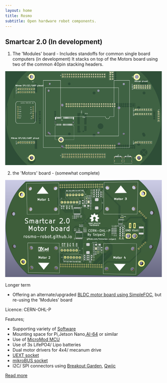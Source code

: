 ```yaml
---
layout: home
title: Rosmo
subtitle: Open hardware robot components.
---
```


## Smartcar 2.0 (In development)

1) The 'Modules' board - Includes standoffs for common single board computers (in development) It stacks on top of the Motors board using two of the common 40pin stacking headers.

![Optional compute concept](https://raw.githubusercontent.com/rosmo-robot/smartcar_shield/master/extras/images/modules.png)

2) the 'Motors' board - (somewhat complete)

![Dual driver concept](https://raw.githubusercontent.com/rosmo-robot/smartcar_shield/master/extras/images/motors.png)

Longer term

- Offering an alternate/upgraded [BLDC motor board using SimpleFOC](https://github.com/rosmo-robot/smartcar_shield/blob/master/README.md#bldc-version), but re-using the 'Modules' board

Licence: CERN-OHL-P

 Features;
 
 * Supporting variety of [Software](https://rosmo-robot.github.io/learn-robotics/)
 * Mounting space for Pi,Jetson Nano,[AI-64](https://beagleboard.org/ai-64) or similar
 * Use of [MicroMod MCU](https://www.sparkfun.com/micromod#processor_boards)
 * Use of 3s LifePO4/ Lipo batteries
 * Dual motor drivers for 4x4/ mecanum drive
 * [UEXT socket](https://www.olimex.com/Products/Modules/)
 * [mikroBUS socket](https://www.mikroe.com/mikrobus-shuttle-127mm-2x8-pin-box-header-smd-male)
 * I2C/ SPI connectors using [Breakout Garden](https://shop.pimoroni.com/collections/breakout-garden), [Qwiic](https://soldered.com/categories/easyc-2/)
 

[Read more](https://github.com/rosmo-robot/smartcar_shield#smartcar-10-existing)

